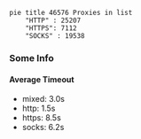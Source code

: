 
```mermaid
pie title 46576 Proxies in list
    "HTTP" : 25207
    "HTTPS": 7112
    "SOCKS" : 19538
```

### Some Info
#### Average Timeout

- mixed: 3.0s
- http: 1.5s
- https: 8.5s
- socks: 6.2s